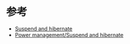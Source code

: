 

# 参考

* [Suspend and hibernate](https://wiki.gentoo.org/wiki/Suspend_and_hibernate)
* [Power management/Suspend and hibernate](https://wiki.archlinux.org/index.php/Power_management/Suspend_and_hibernate)
